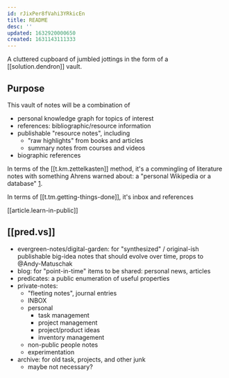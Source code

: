 ```yaml
---
id: rJixPer8fVahi3YRkicEn
title: README
desc: ''
updated: 1632920000650
created: 1631143111333
---
```


A cluttered cupboard of jumbled jottings in the form of a [[solution.dendron]] vault.

## Purpose

This vault of notes will be a combination of

- personal knowledge graph for topics of interest
- references: bibliographic/resource information 
- publishable "resource notes", including
  -  "raw highlights" from books and articles
  - summary notes from courses and videos
- biographic references

In terms of the [[t.km.zettelkasten]] method, it's a commingling of literature notes with something Ahrens warned about: a "personal Wikipedia or a database" [1](book.how-to-take-smart-notes.md). 

In terms of [[t.tm.getting-things-done]], it's inbox and references

[[article.learn-in-public]]


## [[pred.vs]]

- evergreen-notes/digital-garden: for "synthesized" / original-ish publishable big-idea notes that should evolve over time, props to @Andy-Matuschak
- blog: for "point-in-time" items to be shared: personal news, articles 
- predicates: a public enumeration of useful properties
- private-notes: 
  - "fleeting notes", journal entries
  - INBOX
  - personal 
    - task management
    - project management
    - project/product ideas
    - inventory management
  - non-public people notes
  - experimentation
- archive: for old task, projects, and other junk
  - maybe not necessary?
